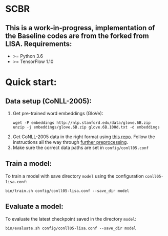 # SCBR

This is a work-in-progress, implementation of the 
Baseline codes are from the forked from LISA.
Requirements:
----
- \>= Python 3.6
- \>= TensorFlow 1.10

Quick start:
============

Data setup (CoNLL-2005):
----
1. Get pre-trained word embeddings (GloVe):
    ```
    wget -P embeddings http://nlp.stanford.edu/data/glove.6B.zip
    unzip -j embeddings/glove.6B.zip glove.6B.100d.txt -d embeddings
    ```
2. Get CoNLL-2005 data in the right format using [this repo](https://github.com/strubell/preprocess-conll05). 
Follow the instructions all the way through [further preprocessing](https://github.com/strubell/preprocess-conll05#further-pre-processing-eg-for-lisa).
3. Make sure the correct data paths are set in `config/conll05.conf`

Train a model:
----
To train a model with save directory `model` using the configuration `conll05-lisa.conf`:
```
bin/train.sh config/conll05-lisa.conf --save_dir model
```

Evaluate a model:
----
To evaluate the latest checkpoint saved in the directory `model`:
```
bin/evaluate.sh config/conll05-lisa.conf --save_dir model
```
